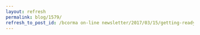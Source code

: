 ```yaml
---
layout: refresh
permalink: blog/1579/
refresh_to_post_id: /bcorma on-line newsletter/2017/03/15/getting-ready-for-riding-season
---
```

